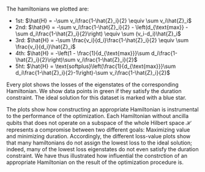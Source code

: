 The hamiltonians we plotted are:

* 1st: $\hat{H} = -\sum v_i\frac{1-\hat{Z}_i}{2} \equiv \sum v_i\hat{Z}_i$
* 2nd: $\hat{H} = -\sum v_i\frac{1-\hat{Z}_i}{2} - \left(d_{\text{max}} - \sum d_i\frac{1-\hat{Z}_i}{2}\right) \equiv \sum (v_i-d_i)\hat{Z}_i$
* 3rd: $\hat{H} = -\sum \frac{v_i}{d_i}\frac{1-\hat{Z}_i}{2} \equiv \sum \frac{v_i}{d_i}\hat{Z}_i$
* 4th: $\hat{H} = -\left(1 - \frac{1}{d_{\text{max}}}\sum d_i\frac{1-\hat{Z}_i}{2}\right)\sum v_i\frac{1-\hat{Z}_i}{2}$
* 5ht: $\hat{H} = \text{softplus}\left(\frac{1}{d_{\text{max}}}\sum d_i\frac{1-\hat{Z}_i}{2}-1\right)-\sum v_i\frac{1-\hat{Z}_i}{2}$

Every plot shows the losses of the eigenstates of the corresponding Hamiltonian. We show data points in green if they satisfy the duration constraint. The ideal solution for this dataset is marked with a blue star.

The plots show how constructing an appropriate Hamiltonian is instrumental to the performance of the optimization. Each Hamiltonian without ancilla qubits that does not operate on a subspace of the whole Hilbert space $\mathcal{H}$ represents a compromise between two different goals: Maximizing value and minimizing duration. Accordingly, the different loss-value plots show that many hamiltonians do not assign the lowest loss to the ideal solution; indeed, many of the lowest loss eigenstates do not even satisfy the duration constraint. We have thus illustrated how influential the constrction of an appropriate Hamiltonian on the result of the optimization procedure is.